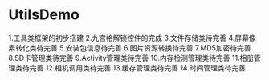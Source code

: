# UtilsDemo
1.工具类框架的初步搭建
2.九宫格解锁控件的完成
3.文件存储类待完善
4.屏幕像素转化类待完善
5.安装包信息待完善
6.图片资源转换待完善
7.MD5加密待完善
8.SD卡管理类待完善
9.Activity管理类待完善
10.内存检测管理类待完善
11.相册管理类待完善
12.相机调用类待完善
13.缓存管理类待完善
14.时间管理类待完善

